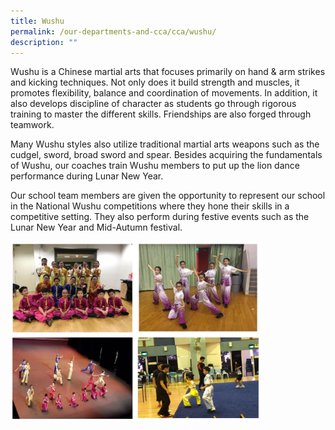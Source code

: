 ```yaml
---
title: Wushu
permalink: /our-departments-and-cca/cca/wushu/
description: ""
---
```

Wushu is a Chinese martial arts that focuses primarily on hand &amp; arm strikes and kicking techniques. Not only does it build strength and muscles, it promotes flexibility, balance and coordination of movements. In addition, it also develops discipline of character as students go through rigorous training to master the different skills. Friendships are also forged through teamwork.&nbsp;  

Many Wushu styles also utilize traditional martial arts weapons such as the cudgel, sword, broad sword and spear. Besides acquiring the fundamentals of Wushu, our coaches train Wushu members to put up the lion dance performance during Lunar New Year.&nbsp;

Our school team members are given the opportunity to represent our school in the National Wushu competitions where they hone their skills in a competitive setting. They also perform during festive events such as the Lunar New Year and Mid-Autumn festival.

<img src="/images/wushu.jpg" style="width:80%">